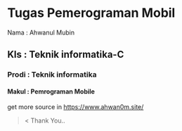<h1>Tugas Pemerograman Mobil</h1>
<h> Nama : Ahwanul Mubin</h>
<h2>Kls   : Teknik informatika-C</h2>
<h3>Prodi : Teknik informatika</h3>
<h4>Makul : Pemrograman Mobile</h4>










get more source in https://www.ahwan0m.site/
 >< Thank You..
